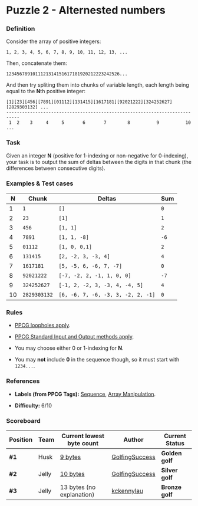 # Puzzle 2 - Alternested numbers

### Definition

Consider the array of positive integers:

    1, 2, 3, 4, 5, 6, 7, 8, 9, 10, 11, 12, 13, ...
    
Then, concatenate them:

    1234567891011121314151617181920212223242526...
    
And then try spliting them into chunks of variable length, each length being equal to the **N**th positive integer:

    [1][23][456][7891][01112][131415][1617181][92021222][324252627][2829303132] ...
    ---------------------------------------------------------------------------
     1  2    3     4     5       6       7        8          9          10      ...
     
### Task
 
Given an integer **N** (positive for 1-indexing or non-negative for 0-indexing), your task is to output the sum of deltas between the digits in that chunk (the differences between consecutive digits).

### Examples & Test cases

|**N**|Chunk|Deltas|Sum|
|-----|------|------|---|
|1|`1`|`[]`|`0`|
|2|`23`|`[1]`|`1`|
|3|`456`|`[1, 1]`|`2`|
|4|`7891`|`[1, 1, -8]`|`-6`|
|5|`01112`|`[1, 0, 0,1]`|`2`|
|6|`131415`|`[2, -2, 3, -3, 4]`|`4`|
|7|`1617181`|`[5, -5, 6, -6, 7, -7]`|`0`|
|8|`92021222`|`[-7, -2, 2, -1, 1, 0, 0]`|`-7`|
|9|`324252627`|`[-1, 2, -2, 3, -3, 4, -4, 5]`|`4`|
|10|`2829303132`|`[6, -6, 7, -6, -3, 3, -2, 2, -1]`|`0`|

### Rules

- [PPCG loopholes apply](https://codegolf.meta.stackexchange.com/questions/1061/loopholes-that-are-forbidden-by-default).

- [PPCG Standard Input and Output methods apply](https://codegolf.meta.stackexchange.com/questions/2447/default-for-code-golf-input-output-methods).

- You may choose either 0 or 1-indexing for **N**.

- You may **not** include **0** in the sequence though, so it must start with `1234...`.

### References 

- **Labels (from PPCG Tags):** [Sequence](https://codegolf.stackexchange.com/questions/tagged/sequence), [Array Manipulation](https://codegolf.stackexchange.com/questions/tagged/array-manipulation).

- **Difficulty:** 6/10

### Scoreboard

|Position|Team|Current lowest byte count|Author|Current Status|
|--------|----|-------------------------|------|--------------|
|**#1**|Husk|[9 bytes](https://github.com/Mr-Xcoder/CodeGolf-Hackathon/blob/master/Puzzle%202/solutions/Husk%20team/Husk.md)|[GolfingSuccess](https://github.com/GolfingSuccess)|**Golden golf**|
|**#2**|Jelly|[10 bytes](https://github.com/Mr-Xcoder/CodeGolf-Hackathon/blob/master/Puzzle%202/solutions/Jelly%20team/Jelly2.md)|[GolfingSuccess](https://github.com/GolfingSuccess)|**Silver golf**|
|**#3**|Jelly|<!--[-->13 bytes<!--](https://github.com/Mr-Xcoder/CodeGolf-Hackathon/blob/master/Puzzle%202/solutions/Jelly%20team/Jelly.md)--> (no explanation)|[kckennylau](https://github.com/kckennylau)|**Bronze golf**|
